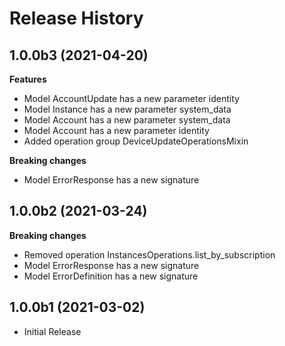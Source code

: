 # Release History

## 1.0.0b3 (2021-04-20)

**Features**

  - Model AccountUpdate has a new parameter identity
  - Model Instance has a new parameter system_data
  - Model Account has a new parameter system_data
  - Model Account has a new parameter identity
  - Added operation group DeviceUpdateOperationsMixin

**Breaking changes**

  - Model ErrorResponse has a new signature

## 1.0.0b2 (2021-03-24)

**Breaking changes**

  - Removed operation InstancesOperations.list_by_subscription
  - Model ErrorResponse has a new signature
  - Model ErrorDefinition has a new signature

## 1.0.0b1 (2021-03-02)

* Initial Release
